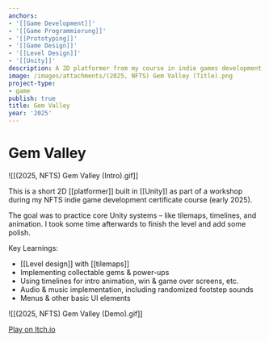 ```yaml
---
anchors:
- '[[Game Development]]'
- '[[Game Programmierung]]'
- '[[Prototyping]]'
- '[[Game Design]]'
- '[[Level Design]]'
- '[[Unity]]'
description: A 2D platformer from my course in indie games development
image: /images/attachments/(2025, NFTS) Gem Valley (Title).png
project-type:
- game
publish: true
title: Gem Valley
year: '2025'
---
```

# Gem Valley

![[(2025, NFTS) Gem Valley (Intro).gif]]

This is a short 2D [[platformer]] built in [[Unity]] as part of a workshop during my NFTS indie game development certificate course (early 2025).

The goal was to practice core Unity systems – like tilemaps, timelines, and animation. I took some time afterwards to finish the level and add some polish.

Key Learnings:

- [[Level design]] with [[tilemaps]]
- Implementing collectable gems & power-ups
- Using timelines for intro animation, win & game over screens, etc.
- Audio & music implementation, including randomized footstep sounds
- Menus & other basic UI elements

![[(2025, NFTS) Gem Valley (Demo).gif]]

[Play on Itch.io](https://paultoast.itch.io/gem-valley)